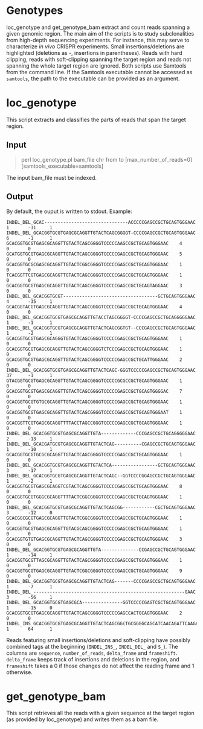 # Genotypes
loc_genotype and get_genotype_bam extract and count reads spanning a given genomic region. The main aim of the scripts is to study subclonalities from high-depth sequencing experiments. For instance, this may serve to characterize *in vivo* CRISPR experiments. Small insertions/deletions are highlighted (deletions as -, insertions in parentheses). Reads with hard clipping, reads with soft-clipping spanning the target region and reads not spanning the whole target region are ignored. Both scripts use Samtools from the command line. If the Samtools executable cannot be accessed as `samtools`, the path to the executable can be provided as an argument.

# loc_genotype
This script extracts and classifies the parts of reads that span the target region.

## Input
>perl loc_genotype.pl bam_file chr from to [max_number_of_reads=0] [samtools_executable=samtools]

The input bam_file must be indexed.

## Output

By default, the ouput is written to stdout. Example:

```
INDEL_DEL_GCAC-------------------------------ACCCCCGAGCCGCTGCAGTGGGAAC  1       -31     1
INDEL_DEL_GCACGGTGCGTGAGCGCAGGTTGTACTCAGCGGGGT-CCCCGAGCCGCTGCAGTGGGAAC  6       -1      1
GCACGGTGCGTGAGCGCAGGTTGTACTCAGCGGGGTCCCCCAAGCCGCTGCAGTGGGAAC    4       0       0
GCATGGTGCGTGAGCGCAGGTTGTACTCAGCGGGGTCCCCCGAGCCGCTGCAGTGGGAAC    5       0       0
GCACGGTGCGCGAGCGCAGGTTGTACTCGGCGGGGTCCCCCGAGCCGCTGCAGTGGGAAC    1       0       0
TCACGGTTCGTGAGCGCAGGTTGTACTCAGCGGGGTCCCCCGAGCCGCTGCAGTGGGAAC    1       0       0
GCACGGTGCGTGAGCGCAGGTTGTACTCAGCGGGGTCCCCCGAGCCGCTGCAGTAGGAAC    3       0       0
INDEL_DEL_GCACGGTGCGT-----------------------------------GCTGCAGTGGGAAC  4       -35     1
GCACGGTACGTGAGCGCAGGTTGTACTCAGCGGGGTCCCCCGAGCCGCTGCAGTGGGAAC    4       0       0
INDEL_DEL_GCACGGTGCGTGAGCGCAGGTTGTACCTAGCGGGGT-CCCCGAGCCGCTGCAGGGGGAAC  1       -1      1
INDEL_DEL_GCACGGTGCGTGAGCGCAGGTTGTACTCAGCGGTGT--CCCGAGCCGCTGCAGTGGGAAC  1       -2      1
GCACGGTGCGTGAGCGCAGGGTGTACTCAGCGGGGTCCCCCGAGCCGCTGCAGTGGGAAC    1       0       0
GCACGGTGCGTGAGCGCAGGTTGTACTCAGCGGGGTCTCCCGAGCCGCTGCAGTGGGAAC    1       0       0
GCACGGTGCGTGAGCGCAGGTTGTACTCAGCGGGGTCCCCCGAGCCGCTGCATTGGGAAC    2       0       0
INDEL_DEL_GCACGGTGCGTGAGCGCAGGTTGTACTCAGC-GGGTCCCCCGAGCCGCTGCAGTGGGAAC  37      -1      1
GTACGGTGCGTGAGCGCAGGTTGTACTCAGCGGGGTCCCCCGCGCCGCTGCAGTGGGAAC    1       0       0
GCACGGTGCGTGAGCGCAGGTTGTACTCAGCGGGGTCCCCCGAGCCGCTGCAGTGGGGAC    7       0       0
GCACGGTGCGTGTGCGCAGGTTGTACTCAGCGGGGTCCCCCGAGCCGCTGCAGTGGGAAC    1       0       0
GCACGGTGCGTGAGCGCAGGTTGTACTCAGCGGGGTCCCCCGAGCCGCTGCAGTGGGAAT    1       0       0
GCACGGTTCGTGAGCGCAGGTTTTACCTAGCCGGGTCCCCCGAGCCGCTGCAGTGGGAAC    1       0       0
INDEL_DEL_GCACGGTGCGTGAGCGCAGGTTGTA-------------CCCGAGCCGCTGCAGGGGGAAC  2       -13     1
INDEL_DEL_GCACGATGCGTGAGCGCAGGTTGTACTCAG----------CGAGCCGCTGCAGTGGGAAC  1       -10     1
GCACGGTGCGTGCGCGCAGGTTGTACTCAGCGGGGTCCCCCGAGCCGCTGCAGTGGGAAC    1       0       0
INDEL_DEL_GCACGGTGCGTGAGCGCAGGTTGTACTCA-----------------GCTGCAGTGGGAAC  3       -17     1
INDEL_DEL_GCACGGTGCGTGAGCGCAGGTTGTACTCAGC--GGTCCCCGGAGCCGCTGCAGTGGGAAC  1       -2      1
GCACGGTGCGTGAGCGCAGGTCGTACTCAGCGGGGTCCCCCGAGCCGCTGCAGTGGGAAC    8       0       0
GCACGGTGCGTGGGCGCAGGTTTTACTCGGCGGGGTCCCCCGAGCCGCTGCAGTGGGAAC    1       0       0
INDEL_DEL_GCACGGTGCGTGAGCGCAGGTTGTACTCAGCGG------------CGCTGCAGTGGGAAC  3       -12     0
GCACGGCGCGTGAGCGCAGGTTGTACTCGGCGGGGTCCCCCGAGCCGCTGCAGTGGGAAC    1       0       0
GCACGGTGCGTGAGCGCAGGTTGTACGCAGCGGGGTCCCCCGAGCCGCTGCAGTGGGAAC    1       0       0
GCACGGTGTGTGAGCGCAGGTTGTACTCAGCGGGGTCCCCCGAGCCGCTGCAGTGGGAAC    3       0       0
INDEL_DEL_GCACGGTGCGTGAGCGCAGGTTGTA--------------CCGAGCCGCTGCAGTGGGAAC  1       -14     1
GCACGGTGCGTTAGCGCAGGTTGTACTCAGCGGGGTCCCCCGAGCCGCTGCAGTGGGAAC    1       0       0
GCACGGTGCGTGAGCGCAGGTTGTACTCGGCGGGGTCCCCCGAGCCGCTGCAGTGGGAAC    9       0       0
INDEL_DEL_GCACGGTGCGTGAGCGCAGGTTGTACTCAG-------CCCCGAGCCGCTGCAGTGGGAAC  1       -7      1
INDEL_DEL_--------------------------------------------------------GAAC  3       -56     1
INDEL_DEL_GCACGGTGCGTGAGCGCA---------------GGTCCCCCGAGTCGCTGCAGTGGGAAC  1       -15     0
GCACGGTGCGTGAGCGCAGGTTGTACTCAGCGGGGTCCCCCGAGCCACTGCAGTGGGAAC    2       0       0
INDEL_INS_GCACGGTGCGTGAGCGCAGGTTGTACTCAGCGG(TGCGGGGCAGCATCAACAGATTCAAGACCAGCGACTACGTGAAAGAAGCCAAACAGCTGCTGAA)GGTCCCCCGAGCCGCTGCAGTGGGAAC        1       64      1
```
Reads featuring small insertions/deletions and soft-clipping have possibly combined tags at the beginning (`INDEL_INS_`, `INDEL_DEL_` and `S_`). The columns are `sequence`, `number_of_reads`, `delta_frame` and `frameshift`. `delta_frame` keeps track of insertions and deletions in the region, and `frameshift` takes a 0 if those changes do not affect the reading frame and 1 otherwise.

# get_genotype_bam

This script retrieves all the reads with a given sequence at the target region (as provided by loc_genotype) and writes them as a bam file.